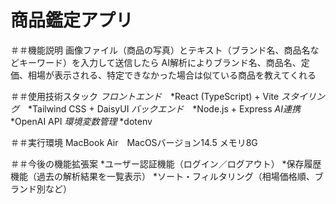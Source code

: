 # 商品鑑定アプリ

＃＃機能説明
画像ファイル（商品の写真）とテキスト（ブランド名、商品名などキーワード）を入力して送信したら
AI解析によりブランド名、商品名、定価、相場が表示される、特定できなかった場合は似ている商品を教えてくれる


 ＃＃使用技術スタック 
_フロントエンド_　*React (TypeScript) + Vite
_スタイリング_　*Tailwind CSS + DaisyUI
_バックエンド_　*Node.js + Express
_AI連携_　*OpenAI API
_環境変数管理_ *dotenv


＃＃実行環境
MacBook Air　MacOSバージョン14.5 メモリ8G

＃＃今後の機能拡張案
*ユーザー認証機能（ログイン／ログアウト）
*保存履歴機能（過去の解析結果を一覧表示）
*ソート・フィルタリング（相場価格順、ブランド別など）

